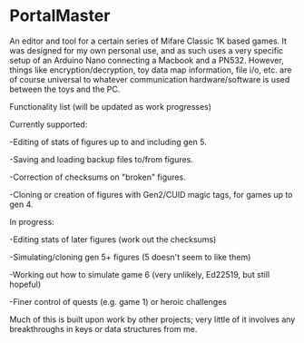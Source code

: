 # PortalMaster

An editor and tool for a certain series of Mifare Classic 1K based games.  It was designed for my own personal use, and as such uses a very specific setup of an Arduino Nano connecting a Macbook and a PN532.  However, things like encryption/decryption, toy data map information, file i/o, etc. are of course universal to whatever communication hardware/software is used between the toys and the PC.

Functionality list (will be updated as work progresses) 

Currently supported:

  -Editing of stats of figures up to and including gen 5.
  
  -Saving and loading backup files to/from figures.
  
  -Correction of checksums on "broken" figures.
  
  -Cloning or creation of figures with Gen2/CUID magic tags, for games up to gen 4.
  
  
In progress:

  -Editing stats of later figures (work out the checksums)
  
  -Simulating/cloning gen 5+ figures (5 doesn't seem to like them)
  
  -Working out how to simulate game 6 (very unlikely, Ed22519, but still hopeful)
  
  -Finer control of quests (e.g. game 1) or heroic challenges
  
Much of this is built upon work by other projects; very little of it involves any breakthroughs in keys or data structures from me.
